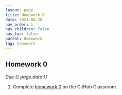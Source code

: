 ```yaml
---
layout: page
title: Homework 0
date: 2021-08-26
nav_order: 1
has_children: false
has_toc: false
parent: Homework
tag: homework 
---
```


## Homework 0

*Due {{ page.date }}*

1. Complete [homework 0](https://classroom.github.com/classrooms/88558107-uofsc-fall-2021-math-738-001/assignments/homework-0) on the GitHub Classroom. 